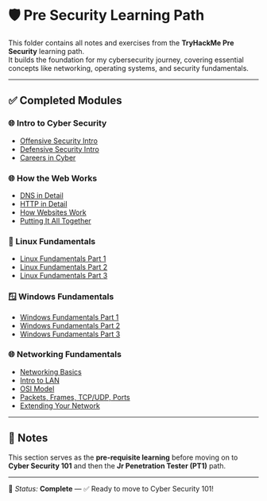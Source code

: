 # 🛡️ Pre Security Learning Path

This folder contains all notes and exercises from the **TryHackMe Pre Security** learning path.  
It builds the foundation for my cybersecurity journey, covering essential concepts like networking, operating systems, and security fundamentals.

---

## ✅ Completed Modules

### 🌐 Intro to Cyber Security
- [Offensive Security Intro](../Intro_to_Cyber_Security/Offensive_Security_Intro.md)
- [Defensive Security Intro](../Intro_to_Cyber_Security/Defensive_Security_Intro.md)
- [Careers in Cyber](../Intro_to_Cyber_Security/Careers_in_Cyber.md)

### 🌐 How the Web Works
- [DNS in Detail](../How_the_Web_Works/DNS_in_Detail.md)
- [HTTP in Detail](../How_the_Web_Works/HTTP_in_Detail.md)
- [How Websites Work](../How_the_Web_Works/How_Websites_Work.md)
- [Putting It All Together](../How_the_Web_Works/Putting_It_All_Together.md)

### 🐧 Linux Fundamentals
- [Linux Fundamentals Part 1](../Linux_Fundamentals/Linux_Fundamentals_Part1.md)
- [Linux Fundamentals Part 2](../Linux_Fundamentals/Linux_Fundamentals_Part2.md)
- [Linux Fundamentals Part 3](../Linux_Fundamentals/Linux_Fundamentals_Part3.md)

### 🪟 Windows Fundamentals
- [Windows Fundamentals Part 1](../Windows_Fundamentals/Windows_Fundamentals_Part1.md)
- [Windows Fundamentals Part 2](../Windows_Fundamentals/Windows_Fundamentals_Part2.md)
- [Windows Fundamentals Part 3](../Windows_Fundamentals/Windows_Fundamentals_Part3.md)

### 🌐 Networking Fundamentals
- [Networking Basics](../Network_Fundamentals/Networking_Basics.md)
- [Intro to LAN](../Network_Fundamentals/Intro_to_LAN.md)
- [OSI Model](../Network_Fundamentals/OSI_Model.md)
- [Packets, Frames, TCP/UDP, Ports](../Network_Fundamentals/Packets_Frames_TCP_UDP_Ports.md)
- [Extending Your Network](../Network_Fundamentals/Extending_Your_Network.md)

---

## 📝 Notes
This section serves as the **pre-requisite learning** before moving on to **Cyber Security 101** and then the **Jr Penetration Tester (PT1)** path.

---

📌 *Status:* **Complete** — ✅ Ready to move to Cyber Security 101!
